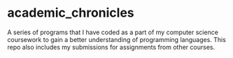 # academic_chronicles
A series of programs that I have coded as a part of my computer science coursework to gain a better understanding of programming languages. This repo also includes my submissions for assignments from other courses. 

